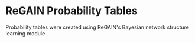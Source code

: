 # ReGAIN Probability Tables

Probability tables were created using ReGAIN's Bayesian network structure learning module
